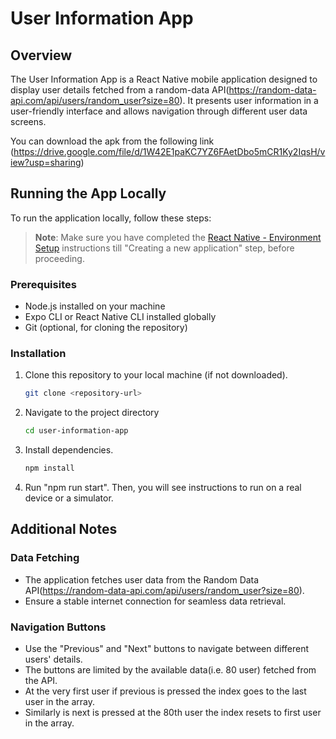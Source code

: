# User Information App

## Overview

The User Information App is a React Native mobile application designed to display user details fetched from a random-data API(https://random-data-api.com/api/users/random_user?size=80). It presents user information in a user-friendly interface and allows navigation through different user data screens.

You can download the apk from the following link (https://drive.google.com/file/d/1W42E1paKC7YZ6FAetDbo5mCR1Ky2IqsH/view?usp=sharing)

## Running the App Locally

To run the application locally, follow these steps:

> **Note**: Make sure you have completed the [React Native - Environment Setup](https://reactnative.dev/docs/environment-setup) instructions till "Creating a new application" step, before proceeding.

### Prerequisites

- Node.js installed on your machine
- Expo CLI or React Native CLI installed globally
- Git (optional, for cloning the repository)

### Installation

1. Clone this repository to your local machine (if not downloaded).

   ```bash
   git clone <repository-url>

   ```

2. Navigate to the project directory

   ```bash
   cd user-information-app

   ```

3. Install dependencies.

   ```bash
   npm install

   ```

4. Run "npm run start". Then, you will see instructions to run on a real device or a simulator.

## Additional Notes

### Data Fetching

- The application fetches user data from the Random Data API(https://random-data-api.com/api/users/random_user?size=80).
- Ensure a stable internet connection for seamless data retrieval.

### Navigation Buttons

- Use the "Previous" and "Next" buttons to navigate between different users' details.
- The buttons are limited by the available data(i.e. 80 user) fetched from the API.
- At the very first user if previous is pressed the index goes to the last user in the array.
- Similarly is next is pressed at the 80th user the index resets to first user in the array.
